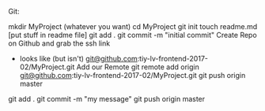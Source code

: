 
Git:

mkdir MyProject (whatever you want)
cd MyProject
git init
touch readme.md
[put stuff in readme file]
git add .
git commit -m "initial commit"
Create Repo on Github and grab the ssh link
  - looks like (but isn't) git@github.com:tiy-lv-frontend-2017-02/MyProject.git
Add our Remote
  git remote add origin git@github.com:tiy-lv-frontend-2017-02/MyProject.git
git push origin master

git add .
git commit -m "my message"
git push origin master 